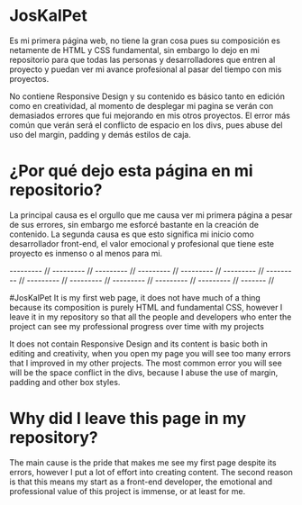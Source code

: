 # JosKalPet
Es mi primera página web, no tiene la gran cosa pues su composición es netamente de HTML y CSS fundamental, sin embargo lo dejo en mi repositorio para que todas las personas y desarrolladores que entren al proyecto y puedan ver mi avance profesional al pasar del tiempo con mis proyectos.

No contiene Responsive Design y su contenido es básico tanto en edición como en creatividad, al momento de desplegar mi pagina se verán con demasiados errores que fui mejorando en mis otros proyectos. El error más común que verán será el conflicto de espacio en los divs, pues abuse del uso del margin, padding y demás estilos de caja.

# ¿Por qué dejo esta página en mi repositorio?
La principal causa es el orgullo que me causa ver mi primera página a pesar de sus errores, sin embargo me esforcé bastante en la creación de contenido. La segunda causa es que esto significa mi inicio como desarrollador front-end, el valor emocional y profesional que tiene este proyecto es inmenso o al menos para mi.

--------- // --------- // --------- // --------- // --------- // --------- // --------- // --------- // --------- // --------- // --------- // --------- // ------- //

#JosKalPet
It is my first web page, it does not have much of a thing because its composition is purely HTML and fundamental CSS, however I leave it in my repository so that all the people and developers who enter the project can see my professional progress over time with my projects

It does not contain Responsive Design and its content is basic both in editing and creativity, when you open my page you will see too many errors that I improved in my other projects. The most common error you will see will be the space conflict in the divs, because I abuse the use of margin, padding and other box styles.

# Why did I leave this page in my repository?
The main cause is the pride that makes me see my first page despite its errors, however I put a lot of effort into creating content. The second reason is that this means my start as a front-end developer, the emotional and professional value of this project is immense, or at least for me.
